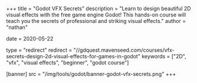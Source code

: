 +++
title = "Godot VFX Secrets"
description = "Learn to design beautiful 2D visual effects with the free game engine Godot! This hands-on course will teach you the secrets of professional and striking visual effects."
author = "nathan"

date = 2020-05-22

type = "redirect"
redirect = "//gdquest.mavenseed.com/courses/vfx-secrets-design-2d-visual-effects-for-games-in-godot"
keywords = ["2D", "vfx", "visual effects", "beginner", "godot course"]

[banner]
src = "/img/tools/godot/banner-godot-vfx-secrets.png"
+++
